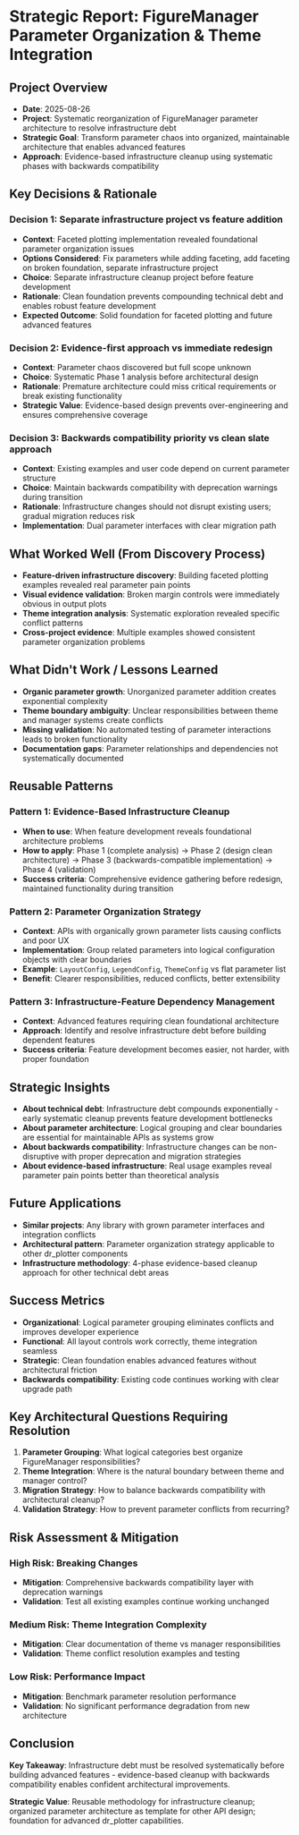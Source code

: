 # Strategic Report: FigureManager Parameter Organization & Theme Integration

## Project Overview
- **Date**: 2025-08-26
- **Project**: Systematic reorganization of FigureManager parameter architecture to resolve infrastructure debt
- **Strategic Goal**: Transform parameter chaos into organized, maintainable architecture that enables advanced features
- **Approach**: Evidence-based infrastructure cleanup using systematic phases with backwards compatibility

## Key Decisions & Rationale

### Decision 1: Separate infrastructure project vs feature addition
- **Context**: Faceted plotting implementation revealed foundational parameter organization issues
- **Options Considered**: Fix parameters while adding faceting, add faceting on broken foundation, separate infrastructure project
- **Choice**: Separate infrastructure cleanup project before feature development
- **Rationale**: Clean foundation prevents compounding technical debt and enables robust feature development
- **Expected Outcome**: Solid foundation for faceted plotting and future advanced features

### Decision 2: Evidence-first approach vs immediate redesign
- **Context**: Parameter chaos discovered but full scope unknown
- **Choice**: Systematic Phase 1 analysis before architectural design
- **Rationale**: Premature architecture could miss critical requirements or break existing functionality
- **Strategic Value**: Evidence-based design prevents over-engineering and ensures comprehensive coverage

### Decision 3: Backwards compatibility priority vs clean slate approach
- **Context**: Existing examples and user code depend on current parameter structure
- **Choice**: Maintain backwards compatibility with deprecation warnings during transition
- **Rationale**: Infrastructure changes should not disrupt existing users; gradual migration reduces risk
- **Implementation**: Dual parameter interfaces with clear migration path

## What Worked Well (From Discovery Process)
- **Feature-driven infrastructure discovery**: Building faceted plotting examples revealed real parameter pain points
- **Visual evidence validation**: Broken margin controls were immediately obvious in output plots
- **Theme integration analysis**: Systematic exploration revealed specific conflict patterns
- **Cross-project evidence**: Multiple examples showed consistent parameter organization problems

## What Didn't Work / Lessons Learned
- **Organic parameter growth**: Unorganized parameter addition creates exponential complexity
- **Theme boundary ambiguity**: Unclear responsibilities between theme and manager systems create conflicts
- **Missing validation**: No automated testing of parameter interactions leads to broken functionality
- **Documentation gaps**: Parameter relationships and dependencies not systematically documented

## Reusable Patterns

### Pattern 1: Evidence-Based Infrastructure Cleanup
- **When to use**: When feature development reveals foundational architecture problems
- **How to apply**: Phase 1 (complete analysis) → Phase 2 (design clean architecture) → Phase 3 (backwards-compatible implementation) → Phase 4 (validation)
- **Success criteria**: Comprehensive evidence gathering before redesign, maintained functionality during transition

### Pattern 2: Parameter Organization Strategy
- **Context**: APIs with organically grown parameter lists causing conflicts and poor UX
- **Implementation**: Group related parameters into logical configuration objects with clear boundaries
- **Example**: `LayoutConfig`, `LegendConfig`, `ThemeConfig` vs flat parameter list
- **Benefit**: Clearer responsibilities, reduced conflicts, better extensibility

### Pattern 3: Infrastructure-Feature Dependency Management
- **Context**: Advanced features requiring clean foundational architecture
- **Approach**: Identify and resolve infrastructure debt before building dependent features
- **Success criteria**: Feature development becomes easier, not harder, with proper foundation

## Strategic Insights
- **About technical debt**: Infrastructure debt compounds exponentially - early systematic cleanup prevents feature development bottlenecks
- **About parameter architecture**: Logical grouping and clear boundaries are essential for maintainable APIs as systems grow
- **About backwards compatibility**: Infrastructure changes can be non-disruptive with proper deprecation and migration strategies
- **About evidence-based infrastructure**: Real usage examples reveal parameter pain points better than theoretical analysis

## Future Applications
- **Similar projects**: Any library with grown parameter interfaces and integration conflicts
- **Architectural pattern**: Parameter organization strategy applicable to other dr_plotter components
- **Infrastructure methodology**: 4-phase evidence-based cleanup approach for other technical debt areas

## Success Metrics
- **Organizational**: Logical parameter grouping eliminates conflicts and improves developer experience
- **Functional**: All layout controls work correctly, theme integration seamless
- **Strategic**: Clean foundation enables advanced features without architectural friction
- **Backwards compatibility**: Existing code continues working with clear upgrade path

## Key Architectural Questions Requiring Resolution
1. **Parameter Grouping**: What logical categories best organize FigureManager responsibilities?
2. **Theme Integration**: Where is the natural boundary between theme and manager control?
3. **Migration Strategy**: How to balance backwards compatibility with architectural cleanup?
4. **Validation Strategy**: How to prevent parameter conflicts from recurring?

## Risk Assessment & Mitigation
### High Risk: Breaking Changes
- **Mitigation**: Comprehensive backwards compatibility layer with deprecation warnings
- **Validation**: Test all existing examples continue working unchanged

### Medium Risk: Theme Integration Complexity  
- **Mitigation**: Clear documentation of theme vs manager responsibilities
- **Validation**: Theme conflict resolution examples and testing

### Low Risk: Performance Impact
- **Mitigation**: Benchmark parameter resolution performance
- **Validation**: No significant performance degradation from new architecture

## Conclusion
**Key Takeaway**: Infrastructure debt must be resolved systematically before building advanced features - evidence-based cleanup with backwards compatibility enables confident architectural improvements.

**Strategic Value**: Reusable methodology for infrastructure cleanup; organized parameter architecture as template for other API design; foundation for advanced dr_plotter capabilities.